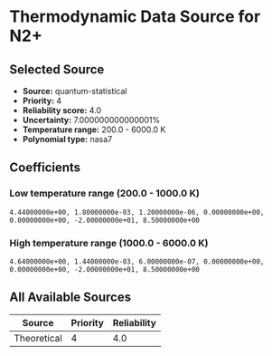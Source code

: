 # Thermodynamic Data Source for N2+

## Selected Source
- **Source:** quantum-statistical
- **Priority:** 4
- **Reliability score:** 4.0
- **Uncertainty:** 7.000000000000001%
- **Temperature range:** 200.0 - 6000.0 K
- **Polynomial type:** nasa7

## Coefficients
### Low temperature range (200.0 - 1000.0 K)
```
4.44000000e+00, 1.80000000e-03, 1.20000000e-06, 0.00000000e+00, 0.00000000e+00, -2.00000000e+01, 8.50000000e+00
```

### High temperature range (1000.0 - 6000.0 K)
```
4.64000000e+00, 1.44000000e-03, 6.00000000e-07, 0.00000000e+00, 0.00000000e+00, -2.00000000e+01, 8.50000000e+00
```

## All Available Sources
| Source | Priority | Reliability |
|--------|----------|-------------|
| Theoretical | 4 | 4.0 |
